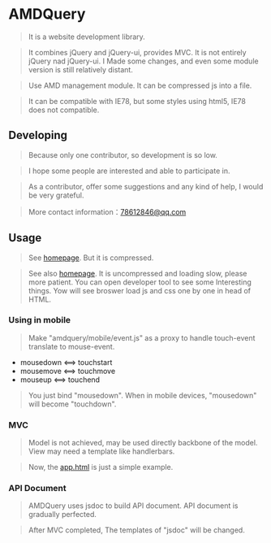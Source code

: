 # AMDQuery

> It is a website development library.

> It combines jQuery and jQuery-ui, provides MVC. It is not entirely jQuery nad jQuery-ui. I Made some changes, and even some module version is still relatively distant.

> Use AMD management module. It can be compressed js into a file.

> It can be compatible with IE78, but some styles using html5, IE78 does not compatible.


## Developing

> Because only one contributor, so development is so low.

> I hope some people are interested and able to participate in.

> As a contributor, offer some suggestions and any kind of help, I would be very grateful.

> More contact information：78612846@qq.com

## Usage

> See [homepage](http://mdsb100.github.io/homepage/). But it is compressed.

> See also [homepage](http://mdsb100.github.io/AMDQuery/document/app/app.html). It is uncompressed and loading slow, please more patient. You can open developer tool to see some Interesting things. Yow will see broswer load js and css one by one in head of HTML.


### Using in mobile

> Make "amdquery/mobile/event.js" as a proxy to handle touch-event translate to mouse-event.

* mousedown <==> touchstart
* mousemove <==> touchmove
* mouseup <==> touchend

> You just bind "mousedown". When in mobile devices, "mousedown" will become "touchdown".

### MVC

> Model is not achieved, may be used directly backbone of the model. View may need a template like handlerbars.

> Now, the [app.html](https://github.com/mdsb100/AMDQuery/blob/master/document/app/app.html) is just a simple example.

### API Document

> AMDQuery uses jsdoc to build API document. API document is gradually perfected.

> After MVC completed, The templates of "jsdoc" will be changed.

